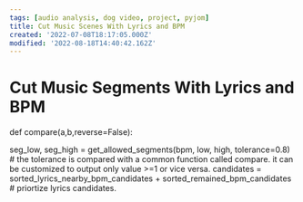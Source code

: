 ```yaml
---
tags: [audio analysis, dog video, project, pyjom]
title: Cut Music Scenes With Lyrics and BPM
created: '2022-07-08T18:17:05.000Z'
modified: '2022-08-18T14:40:42.162Z'
---
```


# Cut Music Segments With Lyrics and BPM

def compare(a,b,reverse=False):


seg_low, seg_high = get_allowed_segments(bpm, low, high, tolerance=0.8) # the tolerance is compared with a common function called compare. it can be customized to output only value >=1 or vice versa.
candidates = sorted_lyrics_nearby_bpm_candidates + sorted_remained_bpm_candidates # priortize lyrics candidates.
